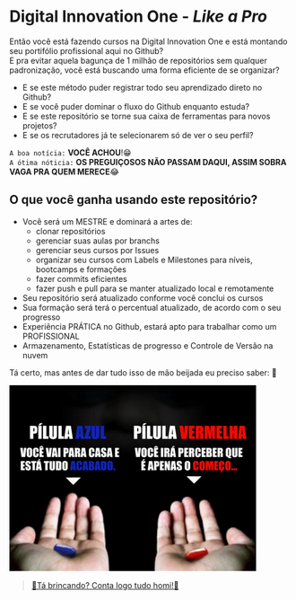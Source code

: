 # Digital Innovation One - _Like a Pro_

Então você está fazendo cursos na Digital Innovation One e está montando seu portifólio profissional aqui no Github?  
E pra evitar aquela bagunça de 1 milhão de repositórios sem qualquer padronização, você está buscando uma forma eficiente de se organizar?  

- E se este método puder registrar todo seu aprendizado direto no Github?
- E se você puder dominar o fluxo do Github enquanto estuda?
- E se este repositório se torne sua caixa de ferramentas para novos projetos?
- E se os recrutadores já te selecionarem só de ver o seu perfil?

`A boa notícia:` **VOCÊ ACHOU**!😁  
`A ótima nóticia:` **OS PREGUIÇOSOS NÃO PASSAM DAQUI, ASSIM SOBRA VAGA PRA QUEM MERECE**😂

## O que você ganha usando este repositório?

- Você será um MESTRE e dominará a artes de:
  - clonar repositórios
  - gerenciar suas aulas por branchs
  - gerenciar seus cursos por Issues
  - organizar seu cursos com Labels e Milestones para níveis, bootcamps e formações
  - fazer commits eficientes
  - fazer push e pull para se manter atualizado local e remotamente
- Seu repositório será atualizado conforme você conclui os cursos
- Sua formação será terá o percentual atualizado, de acordo com o seu progresso
- Experiência PRÁTICA no Github, estará apto para trabalhar como um PROFISSIONAL
- Armazenamento, Estatísticas de progresso e Controle de Versão na nuvem

Tá certo, mas antes de dar tudo isso de mão beijada eu preciso saber: 👋

![decisao](./assets/sua-decisao.png)

> [🔴Tá brincando? Conta logo tudo homi!🤣](./como-funciona.md)

